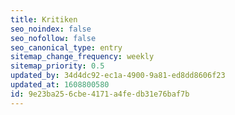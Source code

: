 ```yaml
---
title: Kritiken
seo_noindex: false
seo_nofollow: false
seo_canonical_type: entry
sitemap_change_frequency: weekly
sitemap_priority: 0.5
updated_by: 34d4dc92-ec1a-4900-9a81-ed8dd8606f23
updated_at: 1608800580
id: 9e23ba25-6cbe-4171-a4fe-db31e76baf7b
---
```


